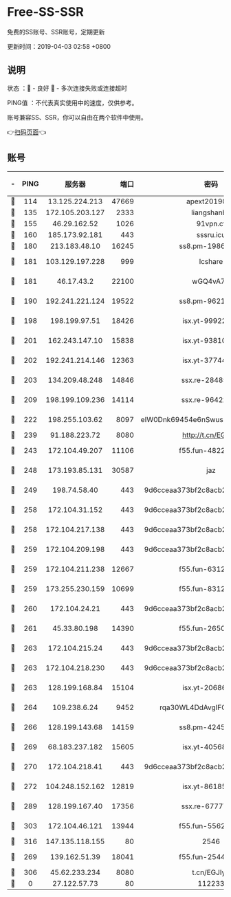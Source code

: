# Free-SS-SSR

免费的SS账号、SSR账号，定期更新

更新时间：2019-04-03 02:58 +0800

## 说明

状态     ：🙂 - 良好 🙁 - 多次连接失败或连接超时

PING值   ：不代表真实使用中的速度，仅供参考。

账号兼容SS、SSR，你可以自由在两个软件中使用。

👉[扫码页面](https://liesauer.github.io/Free-SS-SSR/)👈

## 账号

|-|PING|服务器|端口|密码|加密方式|区域|
|:----:|:----:|:-----:|-----:|:----:|:----:|:----:|
|🙂|114|13.125.224.213|47669|apext2019001|chacha20|KR|
|🙂|135|172.105.203.127|2333|liangshanbo|chacha20|JP|
|🙂|155|46.29.162.52|1026|91vpn.cf|rc4-md5|RU|
|🙂|160|185.173.92.181|443|sssru.icu|rc4-md5|RU|
|🙂|180|213.183.48.10|16245|ss8.pm-19866827|rc4-md5|RU|
|🙂|181|103.129.197.228|999|lcshare|aes-256-cfb|US|
|🙂|181|46.17.43.2|22100|wGQ4vA7D|aes-256-gcm|RU|
|🙂|190|192.241.221.124|19522|ss8.pm-96213519|aes-256-cfb|US|
|🙂|198|198.199.97.51|18426|isx.yt-99922501|aes-256-cfb|US|
|🙂|201|162.243.147.10|15838|isx.yt-93810890|aes-256-cfb|US|
|🙂|202|192.241.214.146|12363|isx.yt-37744091|aes-256-cfb|US|
|🙂|203|134.209.48.248|14846|ssx.re-28485057|aes-256-cfb|US|
|🙂|209|198.199.109.236|14114|ssx.re-96422540|aes-256-cfb|US|
|🙂|222|198.255.103.62|8097|eIW0Dnk69454e6nSwuspv9DmS201tQ0D|aes-256-cfb|US|
|🙂|239|91.188.223.72|8080|http://t.cn/EGJIyrl|rc4-md5|RU|
|🙂|243|172.104.49.207|11106|f55.fun-48229591|aes-256-cfb|SG|
|🙂|248|173.193.85.131|30587|jaz|aes-256-cfb|US|
|🙂|249|198.74.58.40|443|9d6cceaa373bf2c8acb22e60b6a58be6|aes-256-cfb|US|
|🙂|258|172.104.31.152|443|9d6cceaa373bf2c8acb22e60b6a58be6|aes-256-cfb|US|
|🙂|258|172.104.217.138|443|9d6cceaa373bf2c8acb22e60b6a58be6|aes-256-cfb|US|
|🙂|259|172.104.209.198|443|9d6cceaa373bf2c8acb22e60b6a58be6|aes-256-cfb|US|
|🙂|259|172.104.211.238|12667|f55.fun-63129226|aes-256-cfb|US|
|🙂|259|173.255.230.159|10699|f55.fun-83126038|aes-256-cfb|US|
|🙂|260|172.104.24.21|443|9d6cceaa373bf2c8acb22e60b6a58be6|aes-256-cfb|US|
|🙂|261|45.33.80.198|14390|f55.fun-26508924|aes-256-cfb|US|
|🙂|263|172.104.215.24|443|9d6cceaa373bf2c8acb22e60b6a58be6|aes-256-cfb|US|
|🙂|263|172.104.218.230|443|9d6cceaa373bf2c8acb22e60b6a58be6|aes-256-cfb|US|
|🙂|263|128.199.168.84|15104|isx.yt-20686254|aes-256-cfb|SG|
|🙂|264|109.238.6.24|9452|rqa30WL4DdAvgIFG6Fs3znzTa|aes-256-cfb|FR|
|🙂|266|128.199.143.68|14159|ss8.pm-42455845|aes-256-cfb|SG|
|🙂|269|68.183.237.182|15605|isx.yt-40568030|aes-256-cfb|SG|
|🙂|270|172.104.218.41|443|9d6cceaa373bf2c8acb22e60b6a58be6|aes-256-cfb|US|
|🙂|272|104.248.152.162|12819|isx.yt-86185097|aes-256-cfb|SG|
|🙂|289|128.199.167.40|17356|ssx.re-67777927|aes-256-cfb|SG|
|🙂|303|172.104.46.121|13944|f55.fun-55622382|aes-256-cfb|SG|
|🙂|316|147.135.118.155|80|2546|chacha20|US|
|🙂|269|139.162.51.39|18041|f55.fun-25447232|aes-256-cfb|SG|
|🙁|306|45.62.233.234|8080|t.cn/EGJIyrl|rc4-md5|CA|
|🙁|0|27.122.57.73|80|112233|chacha20|HK|
